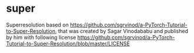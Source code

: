# super
Superresolution based on https://github.com/sgrvinod/a-PyTorch-Tutorial-to-Super-Resolution, that was created by Sagar Vinodababu and published by him with following license https://github.com/sgrvinod/a-PyTorch-Tutorial-to-Super-Resolution/blob/master/LICENSE
